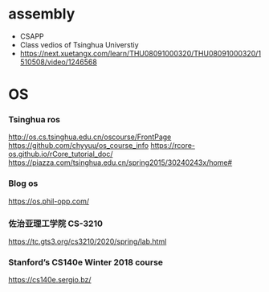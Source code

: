 # assembly
- CSAPP
- Class vedios of Tsinghua Universtiy
- https://next.xuetangx.com/learn/THU08091000320/THU08091000320/1510508/video/1246568

# OS
### Tsinghua ros
http://os.cs.tsinghua.edu.cn/oscourse/FrontPage
https://github.com/chyyuu/os_course_info
https://rcore-os.github.io/rCore_tutorial_doc/
https://piazza.com/tsinghua.edu.cn/spring2015/30240243x/home#

### Blog os
https://os.phil-opp.com/

### 佐治亚理工学院 CS-3210
https://tc.gts3.org/cs3210/2020/spring/lab.html

### Stanford’s CS140e Winter 2018 course
https://cs140e.sergio.bz/